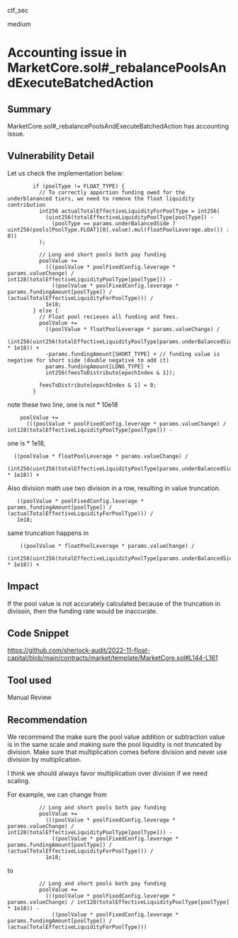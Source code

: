 ctf_sec

medium

# Accounting issue in MarketCore.sol#_rebalancePoolsAndExecuteBatchedAction

## Summary

MarketCore.sol#_rebalancePoolsAndExecuteBatchedAction has accounting issue.

## Vulnerability Detail

Let us check the implementation below:

```solidity
        if (poolType != FLOAT_TYPE) {
          // To correctly apportion funding owed for the underblananced tiers, we need to remove the float liquidity contribution
          int256 actualTotalEffectiveLiquidityForPoolType = int256(
            (uint256(totalEffectiveLiquidityPoolType[poolType]) -
              (poolType == params.underBalancedSide ? uint256(pools[PoolType.FLOAT][0].value).mul(floatPoolLeverage.abs()) : 0))
          );

          // Long and short pools both pay funding
          poolValue +=
            (((poolValue * poolFixedConfig.leverage * params.valueChange) / int128(totalEffectiveLiquidityPoolType[poolType])) -
              ((poolValue * poolFixedConfig.leverage * params.fundingAmount[poolType]) / (actualTotalEffectiveLiquidityForPoolType))) /
            1e18;
        } else {
          // Float pool recieves all funding and fees.
          poolValue +=
            ((poolValue * floatPoolLeverage * params.valueChange) /
              (int256(uint256(totalEffectiveLiquidityPoolType[params.underBalancedSide])) * 1e18)) +
            -params.fundingAmount[SHORT_TYPE] + // funding value is negative for short side (double negative to add it)
            params.fundingAmount[LONG_TYPE] +
            int256(feesToDistribute[epochIndex & 1]);

          feesToDistribute[epochIndex & 1] = 0;
        }
```

note these two line, one is not * 10e18

```solidity
    poolValue +=
      (((poolValue * poolFixedConfig.leverage * params.valueChange) / int128(totalEffectiveLiquidityPoolType[poolType])) -
```

one is * 1e18,

```solidity
  ((poolValue * floatPoolLeverage * params.valueChange) /
     (int256(uint256(totalEffectiveLiquidityPoolType[params.underBalancedSide])) * 1e18)) +
```

Also division math use two division in a row, resulting in value truncation.

```solidity
   ((poolValue * poolFixedConfig.leverage * params.fundingAmount[poolType]) / (actualTotalEffectiveLiquidityForPoolType))) /
   1e18;
```

same truncation happens in

```solidity
    ((poolValue * floatPoolLeverage * params.valueChange) /
       (int256(uint256(totalEffectiveLiquidityPoolType[params.underBalancedSide])) * 1e18)) +
```

## Impact

If the pool value is not accurately calculated because of the truncation in divisoin, then the funding rate would be inaccurate.

## Code Snippet

https://github.com/sherlock-audit/2022-11-float-capital/blob/main/contracts/market/template/MarketCore.sol#L144-L161

## Tool used

Manual Review

## Recommendation

We recommend the make sure the pool value addition or subtraction value is in the same scale and making sure the pool liquidity is not truncated by division. Make sure that multiplication comes before division and never use division by multiplication.

I think we should always favor multiplication over division if we need scaling.

For example, we can change from

```solidity
          // Long and short pools both pay funding
          poolValue +=
            (((poolValue * poolFixedConfig.leverage * params.valueChange) / int128(totalEffectiveLiquidityPoolType[poolType])) -
              ((poolValue * poolFixedConfig.leverage * params.fundingAmount[poolType]) / (actualTotalEffectiveLiquidityForPoolType))) /
            1e18;
``` 

to

```solidity
          // Long and short pools both pay funding
          poolValue +=
            (((poolValue * poolFixedConfig.leverage * params.valueChange) / int128(totalEffectiveLiquidityPoolType[poolType] * 1e18)) -
              ((poolValue * poolFixedConfig.leverage * params.fundingAmount[poolType]) / (actualTotalEffectiveLiquidityForPoolType)))
``` 

